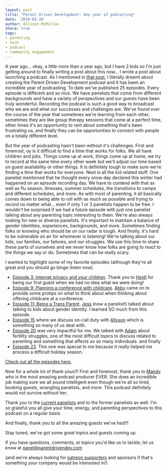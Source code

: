 ```yaml
---
layout: post
title: "Parent Driven Development: One year of podcasting"
date: '2019-03-20'
author: Allison McMillan
share: true
tags:
- parenting
- tech
- podcast
- community engagement
---
```


A year ago... okay, a little more than a year ago, but I have 2 kids so I'm just getting around to finally writing a post about this now... I wrote a post about launching a podcast. As I mentioned in [that post](http://daydreamsinruby.com/parent-driven-development-launch/), I literally dreamt about creating the Parent Driven Development podcast and it has been an incredible year of podcasting. To date we've published 25 episodes. Every episode is different and so nice. We have panelists that come from different backgrounds and have a variety of perspectives and our guests have been truly wonderful. Recording the podcast is such a good way to broadcast who we are and what our successes and challenges are. We've found over the course of the year that sometimes we're learning from each other, sometimes they are like group therapy sessions that come at a perfect time, other times it's an opportunity to rant about something that's been frustrating us, and finally they can be opportunities to connect with people on a totally different level.

But the year of podcasting hasn't been without it's challenges. First and foremost, oy is it difficult to find a time that works for folks. We all have children and jobs. Things come up at work, things come up at home, we try to record at the same time every other week but we'll adjust our time based on guest availability or other things. It is definitely tough to make sure we're finding a time that works for everyone. Next is all the kid related stuff. One panelist mentioned that he thought every snow day declared this winter had happened on an episode recording day. We have to contend with that as well as flu season, illnesses, summer schedules, the transitions to camps and different schedules, and more. As with most of parenting, it all basically comes down to being able to roll with as much as possible and trying to record no matter what... even if only 1 or 3 panelists happen to be free. I wouldn't be surprised if we had a future episode with just one panelist talking about any parenting topic interesting to them. We're also always looking for new or diverse panelists. It's important to maintain a balance of gender identities, experiences, backgrounds, and more. Sometimes finding folks or knowing who should be on our radar is tough. And finally, it's hard to be vulnerable on air for whomever is listening! We're talking about our kids, our families, our failures, and our struggles. We use this time to share these parts of ourselves and we never know how folks are going to react to the things we say or do. Sometimes that can be really scary.

I wanted to highlight some of my favorite episodes (although they're all great and you should go binge-listen now).
- [Episode 3: Internet privacy and your children](https://www.parentdrivendevelopment.com/internet-privacy-and-kids). Thank you to [Heidi](https://twitter.com/wiredferret) for being our first guest when we had no idea what we were doing!
- [Episode 9: Planning a conference with childcare](https://www.parentdrivendevelopment.com/planning-conference-childcare). [Abby](https://twitter.com/aphoenix) came on to provide some protips on what to think about when thinking about offering childcare at a conference.
- [Episode 11: Being a Trans Parent](https://www.parentdrivendevelopment.com/being-a-trans-parent). [Jess](https://twitter.com/jszmajda) (now a panelist!) talked about talking to kids about gender identity. I learned SO much from this episode.
- [Episode 15](https://www.parentdrivendevelopment.com/on-call-schedules) where we discuss on-call duty with [Allyson](https://twitter.com/akvanh) which is something so many of us deal with.
- [Episode 20](https://www.parentdrivendevelopment.com/fertility-struggles) was very impactful for me. We talked with [Adam](https://twitter.com/AdamCuppy) about fertility struggles, one of the most difficult topics to discuss related to parenting and something that affects so so many individuals.
and finally
- [Episode 23](https://www.parentdrivendevelopment.com/the-holidays-a-retrospective). This one was special to me because it really helped me process a difficult holiday season.

[Check out all the episodes here.](https://www.parentdrivendevelopment.com/episodes)

Now for a whole lot of thank yous!!!
First and foremost, thank you to [Mandy](https://twitter.com/therubyrep) who is the most amazing podcast producer EVER. She does an incredible job making sure we all sound intelligent even though we're all so tired, booking guests, wrangling panelists, and more. This podcast definitely would not survive without her.

Thank you to the [current panelists](https://www.parentdrivendevelopment.com/hosts) and to the former panelists as well. I'm so grateful you all give your time, energy, and parenting perspectives to this podcast on a regular basis.

And finally, thank you to all the amazing guests we've had!!!

Stay tuned, we've got some great topics and guests coming up.

If you have questions, comments, or topics you'd like us to tackle, let us know at panel@parentdrivendev.com

(and we're always looking for [patreon supporters](https://www.patreon.com/parentdrivendev) and sponsors if that's something your company would be interested in!)
